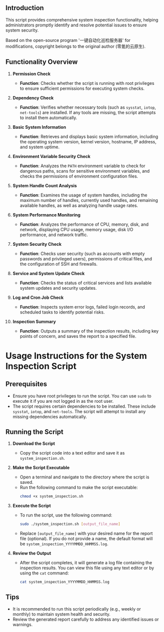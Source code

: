 ## Introduction
This script provides comprehensive system inspection functionality, helping administrators promptly identify and resolve potential issues to ensure system security.

Based on the open-source program '一键自动化巡检服务器' for modifications, copyright belongs to the original author (零氪的云原生).

## Functionality Overview

1. **Permission Check**
   - **Function**: Checks whether the script is running with root privileges to ensure sufficient permissions for executing system checks.

2. **Dependency Check**
   - **Function**: Verifies whether necessary tools (such as `sysstat`, `iotop`, `net-tools`) are installed. If any tools are missing, the script attempts to install them automatically.

3. **Basic System Information**
   - **Function**: Retrieves and displays basic system information, including the operating system version, kernel version, hostname, IP address, and system uptime.

4. **Environment Variable Security Check**
   - **Function**: Analyzes the `PATH` environment variable to check for dangerous paths, scans for sensitive environment variables, and checks the permissions of environment configuration files.

5. **System Handle Count Analysis**
   - **Function**: Examines the usage of system handles, including the maximum number of handles, currently used handles, and remaining available handles, as well as analyzing handle usage rates.

6. **System Performance Monitoring**
   - **Function**: Analyzes the performance of CPU, memory, disk, and network, displaying CPU usage, memory usage, disk I/O performance, and network traffic.

7. **System Security Check**
   - **Function**: Checks user security (such as accounts with empty passwords and privileged users), permissions of critical files, and the configuration of SSH and firewalls.

8. **Service and System Update Check**
   - **Function**: Checks the status of critical services and lists available system updates and security updates.

9. **Log and Cron Job Check**
   - **Function**: Inspects system error logs, failed login records, and scheduled tasks to identify potential risks.

10. **Inspection Summary**
    - **Function**: Outputs a summary of the inspection results, including key points of concern, and saves the report to a specified file.


# Usage Instructions for the System Inspection Script

## Prerequisites
- Ensure you have root privileges to run the script. You can use `sudo` to execute it if you are not logged in as the root user.
- The script requires certain dependencies to be installed. These include `sysstat`, `iotop`, and `net-tools`. The script will attempt to install any missing dependencies automatically.

## Running the Script

1. **Download the Script**
   - Copy the script code into a text editor and save it as `system_inspection.sh`.

2. **Make the Script Executable**
   - Open a terminal and navigate to the directory where the script is saved.
   - Run the following command to make the script executable:
     ```bash
     chmod +x system_inspection.sh
     ```

3. **Execute the Script**
   - To run the script, use the following command:
     ```bash
     sudo ./system_inspection.sh [output_file_name]
     ```
   - Replace `[output_file_name]` with your desired name for the report file (optional). If you do not provide a name, the default format will be `system_inspection_YYYYMMDD_HHMMSS.log`.

4. **Review the Output**
   - After the script completes, it will generate a log file containing the inspection results. You can view this file using any text editor or by using the `cat` command:
     ```bash
     cat system_inspection_YYYYMMDD_HHMMSS.log
     ```

## Tips
- It is recommended to run this script periodically (e.g., weekly or monthly) to maintain system health and security.
- Review the generated report carefully to address any identified issues or warnings.

